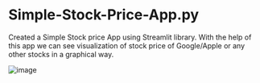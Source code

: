 # Simple-Stock-Price-App.py

Created a Simple Stock price App using Streamlit library. With the help of this app we can see visualization of stock price of Google/Apple or any other stocks in a graphical way.

![image](https://github.com/Divyan8h/Simple-Stock-Price-App.py/assets/99311459/9e0f1b15-9948-40df-adfe-bae048f789c9)
